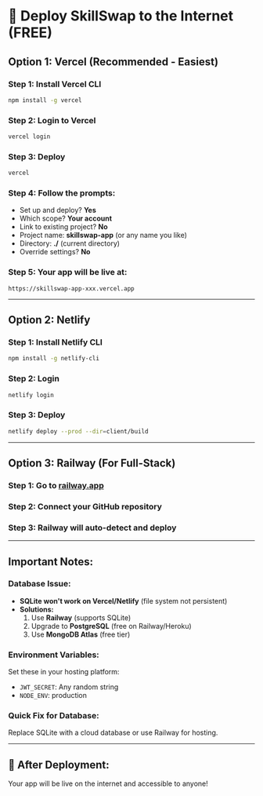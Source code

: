 # 🚀 Deploy SkillSwap to the Internet (FREE)

## Option 1: Vercel (Recommended - Easiest)

### Step 1: Install Vercel CLI
```bash
npm install -g vercel
```

### Step 2: Login to Vercel
```bash
vercel login
```

### Step 3: Deploy
```bash
vercel
```

### Step 4: Follow the prompts:
- Set up and deploy? **Yes**
- Which scope? **Your account**
- Link to existing project? **No**
- Project name: **skillswap-app** (or any name you like)
- Directory: **./** (current directory)
- Override settings? **No**

### Step 5: Your app will be live at:
`https://skillswap-app-xxx.vercel.app`

---

## Option 2: Netlify

### Step 1: Install Netlify CLI
```bash
npm install -g netlify-cli
```

### Step 2: Login
```bash
netlify login
```

### Step 3: Deploy
```bash
netlify deploy --prod --dir=client/build
```

---

## Option 3: Railway (For Full-Stack)

### Step 1: Go to [railway.app](https://railway.app)
### Step 2: Connect your GitHub repository
### Step 3: Railway will auto-detect and deploy

---

## Important Notes:

### Database Issue:
- **SQLite won't work on Vercel/Netlify** (file system not persistent)
- **Solutions:**
  1. Use **Railway** (supports SQLite)
  2. Upgrade to **PostgreSQL** (free on Railway/Heroku)
  3. Use **MongoDB Atlas** (free tier)

### Environment Variables:
Set these in your hosting platform:
- `JWT_SECRET`: Any random string
- `NODE_ENV`: production

### Quick Fix for Database:
Replace SQLite with a cloud database or use Railway for hosting.

---

## 🎉 After Deployment:
Your app will be live on the internet and accessible to anyone!
